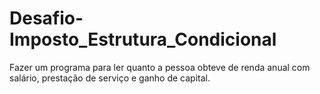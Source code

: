 # Desafio-Imposto_Estrutura_Condicional
Fazer um programa para ler quanto a pessoa obteve de renda anual com salário, prestação de serviço e ganho de capital.
